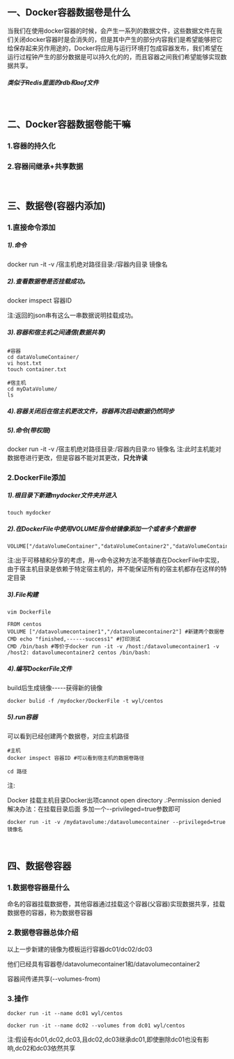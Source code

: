 ## 一、Docker容器数据卷是什么

当我们在使用docker容器的时候，会产生一系列的数据文件，这些数据文件在我们关闭docker容器时是会消失的，但是其中产生的部分内容我们是希望能够把它给保存起来另作用途的，Docker将应用与运行环境打包成容器发布，我们希望在运行过程钟产生的部分数据是可以持久化的的，而且容器之间我们希望能够实现数据共享。

##### 类似于Redis里面的rdb和aof文件

<br>

## 二、Docker容器数据卷能干嘛

### 1.容器的持久化

### 2.容器间继承+共享数据

<br>

## 三、数据卷(容器内添加)

### 1.直接命令添加

##### 1).命令

docker run -it -v /宿主机绝对路径目录:/容器内目录 镜像名

##### 2).查看数据卷是否挂载成功。

docker imspect 容器ID

注:返回的json串有这么一串数据说明挂载成功。

##### 3).容器和宿主机之间通信(数据共享)

```shell
#容器
cd dataVolumeContainer/
vi host.txt
touch container.txt

#宿主机
cd myDataVolume/
ls
```

##### 4).容器关闭后在宿主机更改文件，容器再次启动数据仍然同步

##### 5).命令(带权限)

docker run -it -v /宿主机绝对路径目录:/容器内目录:ro 镜像名
注:此时主机能对数据卷进行更改，但是容器不能对其更改，**只允许读**

### 2.DockerFile添加

##### 1).根目录下新建mydocker文件夹并进入

```shell
touch mydocker
```

##### 2).在DockerFile中使用VOLUME指令给镜像添加一个或者多个数据卷

```shell
VOLUME["/dataVolumeContainer","dataVolumeContainer2","dataVolumeContainer3"]
```

注:出于可移植和分享的考虑，用-v命令这种方法不能够直在DockerFile中实现，由于宿主机目录是依赖于特定宿主机的，并不能保证所有的宿主机都存在这样的特定目录

##### 3).File构建

```shell
vim DockerFile

FROM centos
VOLUME ["/datavolumecontainer1","/datavolumecontainer2"] #新建两个数据卷
CMD echo "finished,------success1" #打印测试
CMD /bin/bash #等价于docker run -it -v /host:/datavolumecontainer1 -v /host2: datavolumecontainer2 centos /bin/bash:
```

##### 4).编写DockerFile文件

build后生成镜像-----获得新的镜像

```shell
docker bulid -f /mydocker/DockerFile -t wyl/centos
```

##### 5).run容器

可以看到已经创建两个数据卷，对应主机路径

```shell
#主机
docker imspect 容器ID #可以看到宿主机的数据卷路径

cd 路径
```

注:

Docker 挂载主机目录Docker出项cannot open directory .:Permission denied
解决办法：在挂载目录后面 多加一个--privileged=true参数即可

```shell
docker run -it -v /mydatavolume:/datavolumecontainer --privileged=true 镜像名
```

<br>

## 四、数据卷容器

### 1.数据卷容器是什么

命名的容器挂载数据卷，其他容器通过挂载这个容器(父容器)实现数据共享，挂载数据卷的容器，称为数据卷容器

### 2.数据卷容器总体介绍

以上一步新建的镜像为模板运行容器dc01/dc02/dc03

他们已经具有容器卷/datavolumecontainer1和/datavolumecontainer2

容器间传递共享(--volumes-from)

### 3.操作

```shell
docker run -it --name dc01 wyl/centos

docker run -it --name dc02 --volumes from dc01 wyl/centos
```

注:假设有dc01,dc02,dc03,且dc02,dc03继承dc01,即使删除dc01也没有影响,dc02和dc03依然共享
